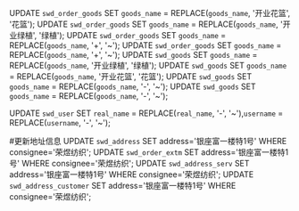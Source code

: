 UPDATE `swd_order_goods` SET `goods_name` = REPLACE(`goods_name`, '开业花篮', '花篮');
UPDATE `swd_order_goods` SET `goods_name` = REPLACE(`goods_name`, '开业绿植', '绿植');
UPDATE `swd_order_goods` SET `goods_name` = REPLACE(`goods_name`, '+', '~');
UPDATE `swd_order_goods` SET `goods_name` = REPLACE(`goods_name`, '+', '~');
UPDATE `swd_goods` SET `goods_name` = REPLACE(`goods_name`, '开业绿植', '绿植');
UPDATE `swd_goods` SET `goods_name` = REPLACE(`goods_name`, '开业花篮', '花篮');
UPDATE `swd_goods` SET `goods_name` = REPLACE(`goods_name`, '-', '~');
UPDATE `swd_goods` SET `goods_name` = REPLACE(`goods_name`, '-', '~');


UPDATE `swd_user` SET `real_name` = REPLACE(`real_name`, '-', '~'),`username` = REPLACE(`username`, '-', '~');


#更新地址信息
UPDATE `swd_address` SET address='银座富一楼特1号' WHERE consignee='荣煜纺织';
UPDATE `swd_order_extm` SET address='银座富一楼特1号'  WHERE consignee='荣煜纺织';
UPDATE `swd_address_serv` SET address='银座富一楼特1号'  WHERE consignee='荣煜纺织';
UPDATE `swd_address_customer` SET address='银座富一楼特1号'  WHERE consignee='荣煜纺织';